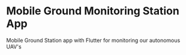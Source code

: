 # Mobile Ground Monitoring Station App
Mobile Ground Station app with Flutter for monitoring our autonomous UAV's
